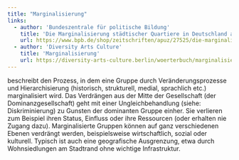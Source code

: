 ```yaml
---
title: "Marginalisierung"
links:
  - author: 'Bundeszentrale für politische Bildung'
    title: 'Die Marginalisierung städtischer Quartiere in Deutschland als theoretische und praktische Herausforderung'
    url: https://www.bpb.de/shop/zeitschriften/apuz/27525/die-marginalisierung-staedtischer-quartiere-in-deutschland-als-theoretische-und-praktische-herausforderung/
  - author: 'Diversity Arts Culture'
    title: 'Marginalisierung'
    url: https://diversity-arts-culture.berlin/woerterbuch/marginalisierung  
---
```


beschreibt den Prozess, in dem eine Gruppe durch Veränderungsprozesse und Hierarchisierung (historisch, strukturell, medial, sprachlich etc.) marginalisiert wird. Das Verdrängen aus der Mitte der Gesellschaft (der Dominanzgesellschaft) geht mit einer Ungleichbehandlung (siehe: Diskriminierung) zu Gunsten der dominanten Gruppe einher. Sie verlieren zum Beispiel ihren Status, Einfluss oder ihre Ressourcen (oder erhalten nie Zugang dazu). Marginalisierte Gruppen können auf ganz verschiedenen Ebenen verdrängt werden, beispielsweise wirtschaftlich, sozial oder kulturell. Typisch ist auch eine geografische Ausgrenzung, etwa durch Wohnsiedlungen am Stadtrand ohne wichtige Infrastruktur.